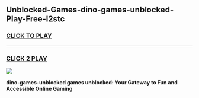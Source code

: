 
## Unblocked-Games-dino-games-unblocked-Play-Free-l2stc
<h3>
<a href="https://premium76.site?title=dino-games-unblocked&ref=18A">CLICK TO PLAY</a></h3>
<hr>

<h3>
<a href="https://premium76.site?title=dino-games-unblocked&ref=18A">CLICK 2 PLAY</a>
  
</h3>

<a href="https://premium76.site?title=dino-games-unblocked&ref=18A"><img src="https://clearcache.store/games.png"></a>


**dino-games-unblocked games unblocked: Your Gateway to Fun and Accessible Online Gaming**
